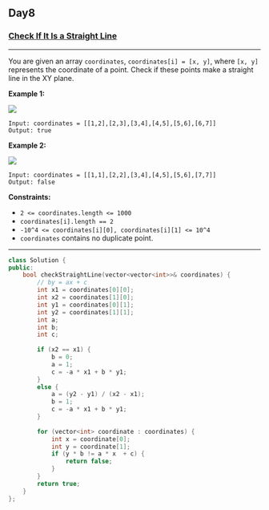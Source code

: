 ## Day8

### [Check If It Is a Straight Line](https://leetcode.com/explore/featured/card/may-leetcoding-challenge/535/week-2-may-8th-may-14th/3323/)

---

You are given an array `coordinates`, `coordinates[i] = [x, y]`, where `[x, y]` represents the coordinate of a point. Check if these points make a straight line in the XY plane.

**Example 1:**

![](https://assets.leetcode.com/uploads/2019/10/15/untitled-diagram-2.jpg)

```
Input: coordinates = [[1,2],[2,3],[3,4],[4,5],[5,6],[6,7]]
Output: true
```

**Example 2:**

![](https://assets.leetcode.com/uploads/2019/10/09/untitled-diagram-1.jpg)

```
Input: coordinates = [[1,1],[2,2],[3,4],[4,5],[5,6],[7,7]]
Output: false
```

**Constraints:**

- `2 <= coordinates.length <= 1000`
- `coordinates[i].length == 2`
- `-10^4 <= coordinates[i][0], coordinates[i][1] <= 10^4`
- `coordinates` contains no duplicate point.

---

```cpp
class Solution {
public:
    bool checkStraightLine(vector<vector<int>>& coordinates) {
        // by = ax + c
        int x1 = coordinates[0][0];
        int x2 = coordinates[1][0];
        int y1 = coordinates[0][1];
        int y2 = coordinates[1][1];
        int a;
        int b;
        int c;
        
        if (x2 == x1) {
            b = 0;
            a = 1;
            c = -a * x1 + b * y1;
        }
        else {
            a = (y2 - y1) / (x2 - x1);
            b = 1;
            c = -a * x1 + b * y1;
        }
        
        for (vector<int> coordinate : coordinates) {
            int x = coordinate[0];
            int y = coordinate[1];
            if (y * b != a * x  + c) {
                return false;
            }
        }
        return true;
    }
};
```